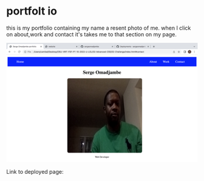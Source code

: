# portfolt io
this is my portfolio containing my name a resent photo of me. when I click on about,work and contact it's takes me to that section on my page.

![screenshot of portfolio](./Assets/Screen%20Shot%202022-11-03%20at%2011.39.25%20PM.png)

Link to deployed page:
